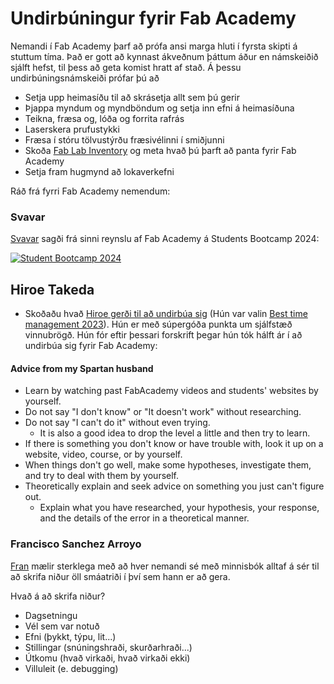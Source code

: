 # Undirbúningur fyrir Fab Academy

Nemandi í Fab Academy þarf að prófa ansi marga hluti í fyrsta skipti á stuttum tíma. Það er gott að kynnast ákveðnum þáttum áður en námskeiðið sjálft hefst, til þess að geta komist hratt af stað. Á þessu undirbúningsnámskeiði prófar þú að

- Setja upp heimasíðu til að skrásetja allt sem þú gerir
- Þjappa myndum og myndböndum og setja inn efni á heimasíðuna
- Teikna, fræsa og, lóða og forrita rafrás
- Laserskera prufustykki
- Fræsa í stóru tölvustýrðu fræsivélinni í smiðjunni
- Skoða [Fab Lab Inventory](https://inventory.fabcloud.io/) og meta hvað þú þarft að panta fyrir Fab Academy
- Setja fram hugmynd að lokaverkefni

Ráð frá fyrri Fab Academy nemendum:

### Svavar

[Svavar](https://fabacademy.org/2023/labs/isafjordur/students/svavar-konradsson/index.html) sagði frá sinni reynslu af Fab Academy á Students Bootcamp 2024:

[![Student Bootcamp 2024](https://fabacademy.org/2023/labs/isafjordur/students/svavar-konradsson/images/student_bootcamp_2024.jpg)](https://vimeo.com/904253457#t=03:24)

## Hiroe Takeda

- Skoðaðu hvað [Hiroe gerði til að undirbúa sig](https://fabacademy.org/2023/labs/kitakagaya/students/hiroe-takeda/) (Hún var valin [Best time management 2023](https://fabacademy.org/2023/highlights/)). Hún er með súpergóða punkta um sjálfstæð vinnubrögð. Hún fór eftir þessari forskrift þegar hún tók hálft ár í að undirbúa sig fyrir Fab Academy:

#### Advice from my Spartan husband

- Learn by watching past FabAcademy videos and students' websites by yourself.
- Do not say "I don't know" or "It doesn't work" without researching.
- Do not say "I can't do it" without even trying.
    * It is also a good idea to drop the level a little and then try to learn.
- If there is something you don't know or have trouble with, look it up on a website, video, course, or by yourself.
- When things don't go well, make some hypotheses, investigate them, and try to deal with them by yourself.
- Theoretically explain and seek advice on something you just can't figure out.
  * Explain what you have researched, your hypothesis, your response, and the details of the error in a theoretical manner. 


### Francisco Sanchez Arroyo

[Fran](https://fabacademy.org/archives/2013/students/sanchez.francisco/) mælir sterklega með að hver nemandi sé með minnisbók alltaf á sér til að skrifa niður öll smáatriði í því sem hann er að gera.

Hvað á að skrifa niður?

- Dagsetningu
- Vél sem var notuð
- Efni (þykkt, týpu, lit...)
- Stillingar (snúningshraði, skurðarhraði...)
- Útkomu (hvað virkaði, hvað virkaði ekki)
- Villuleit (e. debugging)